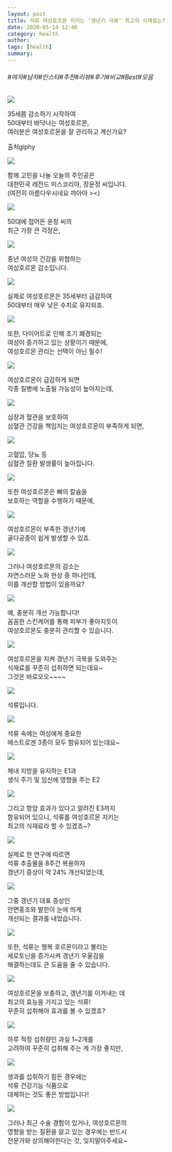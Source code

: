 ```yaml
---
layout: post
title: 석류 여성호르몬 지키는 '갱년기 극복' 최고의 식재료는? 
date: 2020-05-14 12:46
category: health
author: 
tags: [health]
summary: 
---
```


###### #여자#남자#인스타#추천#리뷰#후기#비교#Best#모음

  
![](https://t1.daumcdn.net/liveboard/mboon/25af3c8e2ffe467badf9a27aff7fab11.gif)

35세쯤 감소하기 시작하여  
50대부터 바닥나는 여성호르몬,  
여러분은 여성호르몬을 잘 관리하고 계신가요?  

출처giphy

![](https://img1.daumcdn.net/thumb/R720x0/?fname=https%3A%2F%2Ft1.daumcdn.net%2Fliveboard%2Fmboon%2F7974e6a1af31464299dcdc81972e324e.png)

함께 고민을 나눌 오늘의 주인공은  
대한민국 레전드 미스코리아, 장윤정 씨입니다.  
(여전히 아름다우시네요 꺄아아 ><)  

![](https://img1.daumcdn.net/thumb/R720x0/?fname=https%3A%2F%2Ft1.daumcdn.net%2Fliveboard%2Fmboon%2Fbfd48fb68e9d46a8b7ba5185e191dfe3.png)

50대에 접어든 윤정 씨의  
최근 가장 큰 걱정은,  

![](https://img1.daumcdn.net/thumb/R720x0/?fname=https%3A%2F%2Ft1.daumcdn.net%2Fliveboard%2Fmboon%2Fa3662913d5cd4f1b9bdecc5abd36b61f.png)

중년 여성의 건강을 위협하는  
여성호르몬 감소입니다.  

![](https://img1.daumcdn.net/thumb/R720x0/?fname=https%3A%2F%2Ft1.daumcdn.net%2Fliveboard%2Fmboon%2Fb83553d7c9964983adbd81b19ffa594d.png)

실제로 여성호르몬은 35세부터 급감하여  
50대부터 매우 낮은 수치로 유지되죠.  

![](https://img1.daumcdn.net/thumb/R720x0/?fname=https%3A%2F%2Ft1.daumcdn.net%2Fliveboard%2Fmboon%2Fddeb43bc4bac4c86a0c568aedd64114e.png)

또한, 다이어트로 인해 조기 폐경되는  
여성이 증가하고 있는 상황이기 때문에,  
여성호르몬 관리는 선택이 아닌 필수!  

![](https://img1.daumcdn.net/thumb/R720x0/?fname=https%3A%2F%2Ft1.daumcdn.net%2Fliveboard%2Fmboon%2F0a04d17735c34d309296380e7253ec11.png)

여성호르몬이 급감하게 되면  
각종 질병에 노출될 가능성이 높아지는데,  

![](https://img1.daumcdn.net/thumb/R720x0/?fname=https%3A%2F%2Ft1.daumcdn.net%2Fliveboard%2Fmboon%2F3a61d575976b45cdab9a5a63e6cf29ca.png)

심장과 혈관을 보호하여  
심혈관 건강을 책임지는 여성호르몬이 부족하게 되면,  

![](https://img1.daumcdn.net/thumb/R720x0/?fname=https%3A%2F%2Ft1.daumcdn.net%2Fliveboard%2Fmboon%2Fe7a2a0a69abf48d49994c58d839669ae.png)

고혈압, 당뇨 등  
심혈관 질환 발생률이 높아집니다.  

![](https://img1.daumcdn.net/thumb/R720x0/?fname=https%3A%2F%2Ft1.daumcdn.net%2Fliveboard%2Fmboon%2Fc9ca4ec055c84feda6ca3c18da110204.png)

또한 여성호르몬은 뼈의 칼슘을  
보호하는 역할을 수행하기 때문에,  

![](https://img1.daumcdn.net/thumb/R720x0/?fname=https%3A%2F%2Ft1.daumcdn.net%2Fliveboard%2Fmboon%2F19626902bb19424fa34ec978256a535b.png)

여성호르몬이 부족한 갱년기에  
골다공증이 쉽게 발생할 수 있죠.  

![](https://img1.daumcdn.net/thumb/R720x0/?fname=https%3A%2F%2Ft1.daumcdn.net%2Fliveboard%2Fmboon%2F035f879493f84a4db905d9cf704b0d7a.png)

그러나 여성호르몬의 감소는  
자연스러운 노화 현상 중 하나인데,  
이를 개선할 방법이 있을까요?  

![](https://img1.daumcdn.net/thumb/R720x0/?fname=https%3A%2F%2Ft1.daumcdn.net%2Fliveboard%2Fmboon%2F6224d3c3f40d4fb194076a6406720a1b.png)

예, 충분히 개선 가능합니다!  
꼼꼼한 스킨케어를 통해 피부가 좋아지듯이  
여성호르몬도 충분히 관리할 수 있습니다.  

![](https://img1.daumcdn.net/thumb/R720x0/?fname=https%3A%2F%2Ft1.daumcdn.net%2Fliveboard%2Fmboon%2F0d5cc452ba2f4accb3b445136d85c816.png)

여성호르몬을 지켜 갱년기 극복을 도와주는  
식재료를 꾸준히 섭취하면 되는데요~  
그것은 바로오오~~~~  

![](https://t1.daumcdn.net/liveboard/mboon/6a8a7c98502a46138cae9dabd4a0cdfa.gif)

석류입니다.  

![](https://img1.daumcdn.net/thumb/R720x0/?fname=https%3A%2F%2Ft1.daumcdn.net%2Fliveboard%2Fmboon%2Fcfb9b093a63946adbaf8084ac1d6f699.png)

석류 속에는 여성에게 중요한  
에스트로겐 3종이 모두 함유되어 있는데요~  

![](https://img1.daumcdn.net/thumb/R720x0/?fname=https%3A%2F%2Ft1.daumcdn.net%2Fliveboard%2Fmboon%2F894d405ca4354287b57a6c2a4bc52404.png)

체내 지방을 유지하는 E1과  
생식 주기 및 임신에 영향을 주는 E2  

![](https://img1.daumcdn.net/thumb/R720x0/?fname=https%3A%2F%2Ft1.daumcdn.net%2Fliveboard%2Fmboon%2F6cb6dc489baa47a7b35ae840bbb134d0.png)

그리고 항암 효과가 있다고 알려진 E3까지  
함유되어 있으니, 석류를 여성호르몬 지키는  
최고의 식재료라 할 수 있겠죠~?  

![](https://img1.daumcdn.net/thumb/R720x0/?fname=https%3A%2F%2Ft1.daumcdn.net%2Fliveboard%2Fmboon%2F4f598a3bea2c4f18851349aaaea29386.png)

실제로 한 연구에 따르면  
석류 추출물을 8주간 복용하자  
갱년기 증상이 약 24% 개선되었는데,  

![](https://img1.daumcdn.net/thumb/R720x0/?fname=https%3A%2F%2Ft1.daumcdn.net%2Fliveboard%2Fmboon%2F0714683763f54bdeae0d1957190bd286.png)

그중 갱년기 대표 증상인  
안면홍조와 발한이 눈에 띄게  
개선되는 결과를 내었습니다.  

![](https://img1.daumcdn.net/thumb/R720x0/?fname=https%3A%2F%2Ft1.daumcdn.net%2Fliveboard%2Fmboon%2F0bc3d2a2f4644463b81a4f95271c1f5e.png)

또한, 석류는 행복 호르몬이라고 불리는  
세로토닌을 증가시켜 갱년기 우울감을  
해결하는데도 큰 도움을 줄 수 있습니다.  

![](https://img1.daumcdn.net/thumb/R720x0/?fname=https%3A%2F%2Ft1.daumcdn.net%2Fliveboard%2Fmboon%2F8f0b8461e7884b95bc1eb1fa76a669b3.png)

여성호르몬을 보충하고, 갱년기를 이겨내는 데  
최고의 효능을 가지고 있는 석류!  
꾸준히 섭취해야 효과를 볼 수 있겠죠?  

![](https://img1.daumcdn.net/thumb/R720x0/?fname=https%3A%2F%2Ft1.daumcdn.net%2Fliveboard%2Fmboon%2Fb811ac7527f14da0b939fc55c1c1fed8.png)

하루 적정 섭취량인 과실 1~2개를  
고려하여 꾸준히 섭취해 주는 게 가장 좋지만,  

![](https://img1.daumcdn.net/thumb/R720x0/?fname=https%3A%2F%2Ft1.daumcdn.net%2Fliveboard%2Fmboon%2F04701eae807747e491af0147a3ca8f33.png)

생과를 섭취하기 힘든 경우에는  
석류 건강기능 식품으로  
대체하는 것도 좋은 방법입니다!  

![](https://img1.daumcdn.net/thumb/R720x0/?fname=https%3A%2F%2Ft1.daumcdn.net%2Fliveboard%2Fmboon%2F3b5fc7b7dcde441b953db3ebacf5b7c8.png)

그러나 최근 수술 경험이 있거나, 여성호르몬의  
영향을 받는 질환을 앓고 있는 경우에는 반드시  
전문가와 상의해야한다는 것, 잊지말아주세요~
